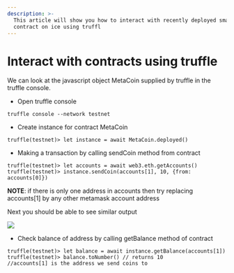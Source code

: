 ```yaml
---
description: >-
  This article will show you how to interact with recently deployed smart
  contract on ice using truffl
---
```


# Interact with contracts using truffle

We can look at the javascript object MetaCoin supplied by truffle in the truffle console.

* Open truffle console

```
truffle console --network testnet
```

* Create instance for contract MetaCoin

```
truffle(testnet)> let instance = await MetaCoin.deployed()
```

* Making a transaction by calling sendCoin method from contract

```
truffle(testnet)> let accounts = await web3.eth.getAccounts()
truffle(testnet)> instance.sendCoin(accounts[1], 10, {from: accounts[0]})
```

**NOTE**: if there is only one address in accounts then try replacing accounts\[1] by any other metamask account address

Next you should be able to see similar output

![ ](https://lh6.googleusercontent.com/B8nfTYuV9uBO-XBctrOm8uLsT-Sp9TTABZ2za5zPJvdHtEvgyGbWvc1iu6xWUvdzKvIlduZZ6OhstAXnIFo4Hpwt08BHmfYMmaQOTzMQXVpRS1kWwFLzc0CA9wtZstvArVBexSkS)

* Check balance of address by calling getBalance method of contract

```
truffle(testnet)> let balance = await instance.getBalance(accounts[1])
truffle(testnet)> balance.toNumber() // returns 10
//accounts[1] is the address we send coins to
```

